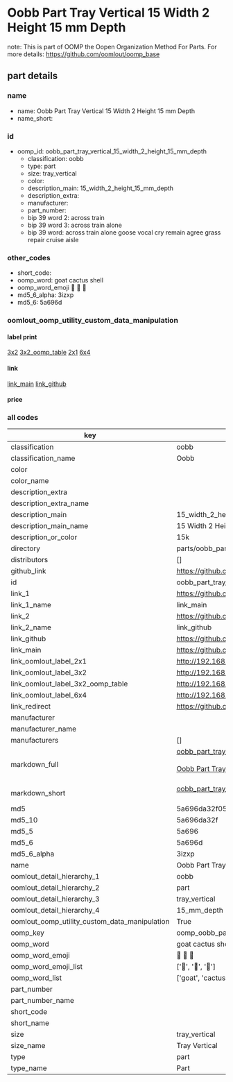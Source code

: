 # Oobb Part Tray Vertical 15 Width 2 Height 15 mm Depth  

note: This is part of OOMP the Oopen Organization Method For Parts. For more details: https://github.com/oomlout/oomp_base

##  part details
  







### name
* name: Oobb Part Tray Vertical 15 Width 2 Height 15 mm Depth
* name_short: 
### id
* oomp_id: oobb_part_tray_vertical_15_width_2_height_15_mm_depth
  * classification: oobb
  * type: part
  * size: tray_vertical
  * color: 
  * description_main: 15_width_2_height_15_mm_depth
  * description_extra: 
  * manufacturer: 
  * part_number: 
  * bip 39 word 2: across train
  * bip 39 word 3: across train alone
  * bip 39 word: across train alone goose vocal cry remain agree grass repair cruise aisle

### other_codes
* short_code: 
* oomp_word: goat cactus shell
* oomp_word_emoji :goat: :cactus: :shell:
* md5_6_alpha: 3izxp
* md5_6: 5a696d






### oomlout_oomp_utility_custom_data_manipulation
#### label print
[3x2](http://192.168.1.245:1112/?label=oomp%203izxp)
[3x2_oomp_table](http://192.168.1.108:1112/?label=oomp%203izxp)
[2x1](http://192.168.1.242:1112/?label=oomp%203izxp)
[6x4](http://192.168.1.55:1112/?label=oomp%203izxp)    

#### link

[link_main](https://github.com/oomlout/oomlout_oomp_version_1_messy/tree/main/parts/oobb_part_tray_vertical_15_width_2_height_15_mm_depth) [link_github](https://github.com/oomlout/oomlout_oomp_version_1_messy/tree/main/parts/oobb_part_tray_vertical_15_width_2_height_15_mm_depth)                             

#### price







### all codes 
| key | value |  
| --- | --- |  
| classification | oobb |  
| classification_name | Oobb |  
| color |  |  
| color_name |  |  
| description_extra |  |  
| description_extra_name |  |  
| description_main | 15_width_2_height_15_mm_depth |  
| description_main_name | 15 Width 2 Height 15 mm Depth |  
| description_or_color | 15k |  
| directory | parts/oobb_part_tray_vertical_15_width_2_height_15_mm_depth |  
| distributors | [] |  
| github_link | https://github.com/oomlout/oomlout_oomp_part_src/tree/main/parts/oobb_part_tray_vertical_15_width_2_height_15_mm_depth |  
| id | oobb_part_tray_vertical_15_width_2_height_15_mm_depth |  
| link_1 | https://github.com/oomlout/oomlout_oomp_version_1_messy/tree/main/parts/oobb_part_tray_vertical_15_width_2_height_15_mm_depth |  
| link_1_name | link_main |  
| link_2 | https://github.com/oomlout/oomlout_oomp_version_1_messy/tree/main/parts/oobb_part_tray_vertical_15_width_2_height_15_mm_depth |  
| link_2_name | link_github |  
| link_github | https://github.com/oomlout/oomlout_oomp_version_1_messy/tree/main/parts/oobb_part_tray_vertical_15_width_2_height_15_mm_depth |  
| link_main | https://github.com/oomlout/oomlout_oomp_version_1_messy/tree/main/parts/oobb_part_tray_vertical_15_width_2_height_15_mm_depth |  
| link_oomlout_label_2x1 | http://192.168.1.242:1112/?label=oomp%203izxp |  
| link_oomlout_label_3x2 | http://192.168.1.245:1112/?label=oomp%203izxp |  
| link_oomlout_label_3x2_oomp_table | http://192.168.1.108:1112/?label=oomp%203izxp |  
| link_oomlout_label_6x4 | http://192.168.1.55:1112/?label=oomp%203izxp |  
| link_redirect | https://github.com/oomlout/oomlout_oomp_version_1_messy/tree/main/parts/oobb_part_tray_vertical_15_width_2_height_15_mm_depth |  
| manufacturer |  |  
| manufacturer_name |  |  
| manufacturers | [] |  
| markdown_full | [oobb_part_tray_vertical_15_width_2_height_15_mm_depth](none)<br>[](none)<br>[Oobb Part Tray Vertical 15 Width 2 Height 15 Mm Depth](none)<br><br> |  
| markdown_short | [oobb_part_tray_vertical_15_width_2_height_15_mm_depth](none)<br><br> |  
| md5 | 5a696da32f0516b0d4faa6480df9c012 |  
| md5_10 | 5a696da32f |  
| md5_5 | 5a696 |  
| md5_6 | 5a696d |  
| md5_6_alpha | 3izxp |  
| name | Oobb Part Tray Vertical 15 Width 2 Height 15 mm Depth |  
| oomlout_detail_hierarchy_1 | oobb |  
| oomlout_detail_hierarchy_2 | part |  
| oomlout_detail_hierarchy_3 | tray_vertical |  
| oomlout_detail_hierarchy_4 | 15_mm_depth |  
| oomlout_oomp_utility_custom_data_manipulation | True |  
| oomp_key | oomp_oobb_part_tray_vertical_15_width_2_height_15_mm_depth |  
| oomp_word | goat cactus shell |  
| oomp_word_emoji | :goat: :cactus: :shell: |  
| oomp_word_emoji_list | [':goat:', ':cactus:', ':shell:'] |  
| oomp_word_list | ['goat', 'cactus', 'shell'] |  
| part_number |  |  
| part_number_name |  |  
| short_code |  |  
| short_name |  |  
| size | tray_vertical |  
| size_name | Tray Vertical |  
| type | part |  
| type_name | Part |  
